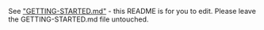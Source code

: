 See ["GETTING-STARTED.md"](GETTING-STARTED.md) - this README is for you to edit. Please leave the GETTING-STARTED.md file untouched. 